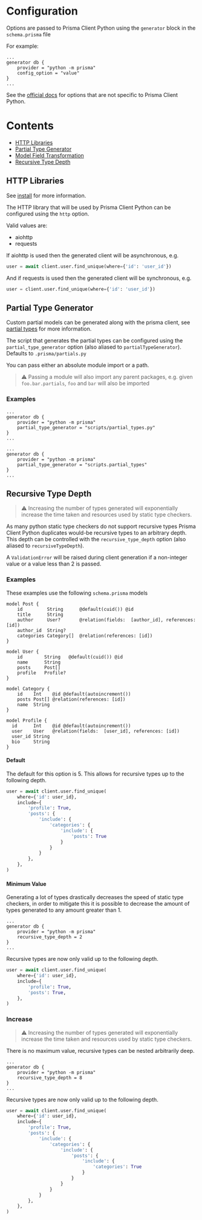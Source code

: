 # Configuration

Options are passed to Prisma Client Python using the `generator` block in the `schema.prisma` file

For example:
```
...
generator db {
    provider = "python -m prisma"
    config_option = "value"
}
...
```
See the [official docs](https://www.prisma.io/docs/concepts/components/prisma-schema/generators) for options that are not specific to Prisma Client Python.

# Contents

* [HTTP Libraries](#http-libraries)
* [Partial Type Generator](#partial-type-generator)
* [Model Field Transformation](#model-field-transformation)
* [Recursive Type Depth](#recursive-type-depth)

## HTTP Libraries

See [install](install.md) for more information.

The HTTP library that will be used by Prisma Client Python can be configured using the `http` option.

Valid values are:

* aiohttp
* requests

If aiohttp is used then the generated client will be asynchronous, e.g.
```py
user = await client.user.find_unique(where={'id': 'user_id'})
```

And if requests is used then the generated client will be synchronous, e.g.
```py
user = client.user.find_unique(where={'id': 'user_id'})
```

## Partial Type Generator

Custom partial models can be generated along with the prisma client, see [partial types](partial-types.md) for more information.

The script that generates the partial types can be configured using the `partial_type_generator` option (also aliased to `partialTypeGenerator`).
Defaults to `.prisma/partials.py`

You can pass either an absolute module import or a path.
> ⚠️ Passing a module will also import any parent packages, e.g. given `foo.bar.partials`, `foo` and `bar` will also be imported

### Examples

```
...
generator db {
    provider = "python -m prisma"
    partial_type_generator = "scripts/partial_types.py"
}
...
```

```
...
generator db {
    provider = "python -m prisma"
    partial_type_generator = "scripts.partial_types"
}
...
```

## Recursive Type Depth

> ⚠️ Increasing the number of types generated will exponentially increase the time taken and resources used by static type checkers.

As many python static type checkers do not support recursive types Prisma Client Python duplicates would-be recursive types to an arbitrary depth. This depth can be controlled with the `recursive_type_depth` option (also aliased to `recursiveTypeDepth`).

A `ValidationError` will be raised during client generation if a non-integer value or a value less than 2 is passed.

### Examples

These examples use the following `schema.prisma` models

```
model Post {
    id         String      @default(cuid()) @id
    title      String
    author     User?       @relation(fields:  [author_id], references: [id])
    author_id  String?
    categories Category[]  @relation(references: [id])
}

model User {
    id        String   @default(cuid()) @id
    name      String
    posts     Post[]
    profile   Profile?
}

model Category {
    id    Int    @id @default(autoincrement())
    posts Post[] @relation(references: [id])
    name  String
}

model Profile {
  id      Int    @id @default(autoincrement())
  user    User   @relation(fields:  [user_id], references: [id])
  user_id String
  bio     String
}
```

#### Default

The default for this option is 5. This allows for recursive types up to the following depth.

```py
user = await client.user.find_unique(
    where={'id': user_id},
    include={
        'profile': True,
        'posts': {
            'include': {
                'categories': {
                    'include': {
                        'posts': True
                    }
                }
            }
        },
    },
)
```

#### Minimum Value

Generating a lot of types drastically decreases the speed of static type checkers, in order to mitigate this it is possible to decrease the amount of types generated to any amount greater than 1.

```
...
generator db {
    provider = "python -m prisma"
    recursive_type_depth = 2
}
...
```

Recursive types are now only valid up to the following depth.

```py
user = await client.user.find_unique(
    where={'id': user_id},
    include={
        'profile': True,
        'posts': True,
    },
)
```

### Increase

> ⚠️ Increasing the number of types generated will exponentially increase the time taken and resources used by static type checkers.

There is no maximum value, recursive types can be nested arbitrarily deep.

```
...
generator db {
    provider = "python -m prisma"
    recursive_type_depth = 8
}
...
```

Recursive types are now only valid up to the following depth.

```py
user = await client.user.find_unique(
    where={'id': user_id},
    include={
        'profile': True,
        'posts': {
            'include': {
                'categories': {
                    'include': {
                        'posts': {
                            'include': {
                                'categories': True
                            }
                        }
                    }
                }
            }
        },
    },
)
```

